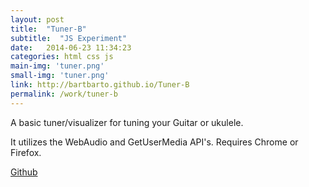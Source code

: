 ```yaml
---
layout: post
title:  "Tuner-B"
subtitle:  "JS Experiment"
date:   2014-06-23 11:34:23
categories: html css js
main-img: 'tuner.png'
small-img: 'tuner.png'
link: http://bartbarto.github.io/Tuner-B
permalink: /work/tuner-b
---
```

A basic tuner/visualizer for tuning your Guitar or ukulele.

It utilizes the WebAudio and GetUserMedia API's. Requires Chrome or Firefox.

[Github][github]


[github]: https://github.com/bartbarto/Tuner-B
